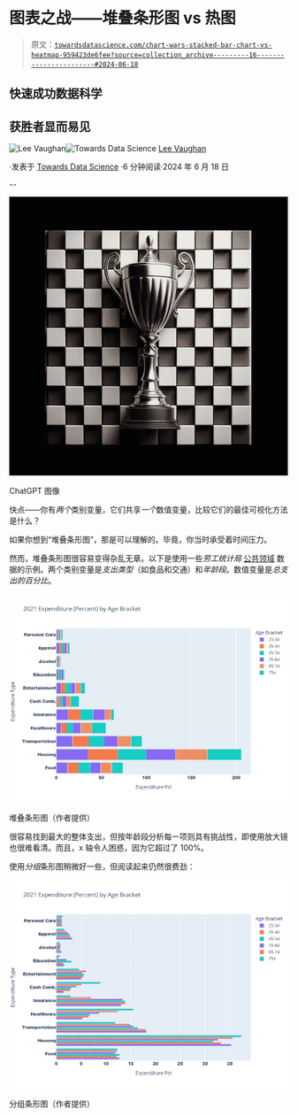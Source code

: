 # 图表之战——堆叠条形图 vs 热图

> 原文：[`towardsdatascience.com/chart-wars-stacked-bar-chart-vs-heatmap-959423de6fee?source=collection_archive---------16-----------------------#2024-06-18`](https://towardsdatascience.com/chart-wars-stacked-bar-chart-vs-heatmap-959423de6fee?source=collection_archive---------16-----------------------#2024-06-18)

## 快速成功数据科学

## 获胜者显而易见

[](https://medium.com/@lee_vaughan?source=post_page---byline--959423de6fee--------------------------------)![Lee Vaughan](https://medium.com/@lee_vaughan?source=post_page---byline--959423de6fee--------------------------------)[](https://towardsdatascience.com/?source=post_page---byline--959423de6fee--------------------------------)![Towards Data Science](https://towardsdatascience.com/?source=post_page---byline--959423de6fee--------------------------------) [Lee Vaughan](https://medium.com/@lee_vaughan?source=post_page---byline--959423de6fee--------------------------------)

·发表于 [Towards Data Science](https://towardsdatascience.com/?source=post_page---byline--959423de6fee--------------------------------) ·6 分钟阅读·2024 年 6 月 18 日

--

![](img/ac5293f43696b944dec60e7ed0404d64.png)

ChatGPT 图像

快点——你有*两个*类别变量，它们共享*一个*数值变量，比较它们的最佳可视化方法是什么？

如果你想到“堆叠条形图”，那是可以理解的。毕竟，你当时承受着时间压力。

然而，堆叠条形图很容易变得杂乱无章。以下是使用一些*劳工统计局* [公共领域](https://www.bls.gov/bls/linksite.htm) 数据的示例。两个类别变量是*支出类型*（如食品和交通）和*年龄段*。数值变量是*总支出的百分比*。

![](img/f13eb5ca31e192b35c2f735e140a037b.png)

堆叠条形图（作者提供）

很容易找到最大的整体支出，但按年龄段分析每一项则具有挑战性，即使用放大镜也很难看清。而且，x 轴令人困惑，因为它超过了 100%。

使用*分组*条形图稍微好一些，但阅读起来仍然很费劲：

![](img/9a934d02bdeab1654e8547885762f394.png)

分组条形图（作者提供）
